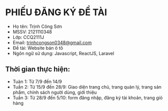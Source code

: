 # PHIẾU ĐĂNG KÝ ĐỀ TÀI
- Họ tên: Trịnh Công Sơn
- MSSV: 2121110348
- Lớp: CCQ2111J
- Email: trinhcongson0348@gmail.com
- Đề tài: Website bán ô tô
- Ngôn ngữ sử dụng: Javascript, ReactJS, Laravel
## Thời gian thực hiện: 
- Tuàn 1: Từ 7/9 đến 14/9
- Tuần 2: Từ 15/9 đến 28/9: Giao diện trang chủ, trang quản lý, trang sản phẩm, chính sách người dùng, giới thiệu
- Tuần 3: Từ 28/9 đến 5/10: form đăng nhập, đăng ký tài khoản, trang giỏ hàng
